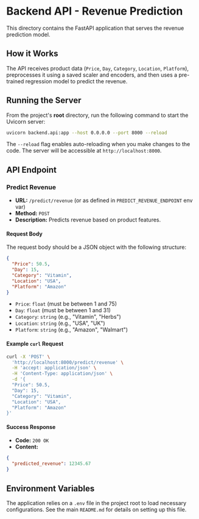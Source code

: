 # Backend API - Revenue Prediction

This directory contains the FastAPI application that serves the revenue prediction model.

## How it Works

The API receives product data (`Price`, `Day`, `Category`, `Location`, `Platform`), preprocesses it using a saved scaler and encoders, and then uses a pre-trained regression model to predict the revenue.

## Running the Server

From the project's **root** directory, run the following command to start the Uvicorn server:

```bash
uvicorn backend.api:app --host 0.0.0.0 --port 8000 --reload
```

The `--reload` flag enables auto-reloading when you make changes to the code. The server will be accessible at `http://localhost:8000`.

## API Endpoint

### Predict Revenue

-   **URL:** `/predict/revenue` (or as defined in `PREDICT_REVENUE_ENDPOINT` env var)
-   **Method:** `POST`
-   **Description:** Predicts revenue based on product features.

#### Request Body

The request body should be a JSON object with the following structure:

```json
{
  "Price": 50.5,
  "Day": 15,
  "Category": "Vitamin",
  "Location": "USA",
  "Platform": "Amazon"
}
```

-   `Price`: `float` (must be between 1 and 75)
-   `Day`: `float` (must be between 1 and 31)
-   `Category`: `string` (e.g., "Vitamin", "Herbs")
-   `Location`: `string` (e.g., "USA", "UK")
-   `Platform`: `string` (e.g., "Amazon", "Walmart")

#### Example `curl` Request

```bash
curl -X 'POST' \
  'http://localhost:8000/predict/revenue' \
  -H 'accept: application/json' \
  -H 'Content-Type: application/json' \
  -d '{
  "Price": 50.5,
  "Day": 15,
  "Category": "Vitamin",
  "Location": "USA",
  "Platform": "Amazon"
}'
```

#### Success Response

-   **Code:** `200 OK`
-   **Content:**

```json
{
  "predicted_revenue": 12345.67
}
```

## Environment Variables

The application relies on a `.env` file in the project root to load necessary configurations. See the main `README.md` for details on setting up this file.